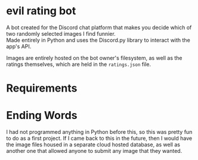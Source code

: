# evil rating bot #

A bot created for the Discord chat platform that makes you decide which of two randomly selected images I find funnier.  
Made entirely in Python and uses the Discord.py library to interact with the app's API. 

Images are entirely hosted on the bot owner's filesystem, as well as the ratings themselves, which are held in the `ratings.json` file. 

# Requirements #



# Ending Words #
I had not programmed anything in Python before this, so this was pretty fun to do as a first project. If I came back to this in the future, then I would have the image files housed in a separate cloud hosted database, as well as another one that allowed anyone to submit any image that they wanted.
